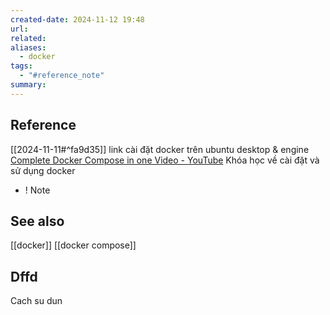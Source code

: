```yaml
---
created-date: 2024-11-12 19:48
url: 
related: 
aliases:
  - docker
tags:
  - "#reference_note"
summary:
---
```

## Reference 
[[2024-11-11#^fa9d35]] link cài đặt docker trên ubuntu desktop & engine 
[Complete Docker Compose in one Video - YouTube](https://www.youtube.com/watch?v=S8f5B8-BtzU&list=LL&index=2&t=520s) Khóa học về cài đặt và sử dụng docker 
- ! Note 

## See also 
[[docker]]
[[docker compose]]
## Dffd


Cach su dun

